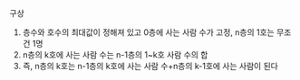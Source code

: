 구상
1. 층수와 호수의 최대값이 정해져 있고 0층에 사는 사람 수가 고정,
n층의 1호는 무조건 1명
2. n층의 k호에 사는 사람 수는 n-1층의 1~k호 사람 수의 합
3. 즉, n층의 k호는 n-1층의 k호에 사는 사람 수+n층의 k-1호에 사는 사람이 된다
